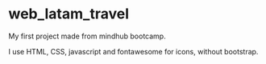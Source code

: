 # web_latam_travel

My first project made from mindhub bootcamp.

I use HTML, CSS, javascript and fontawesome for icons, without bootstrap.
